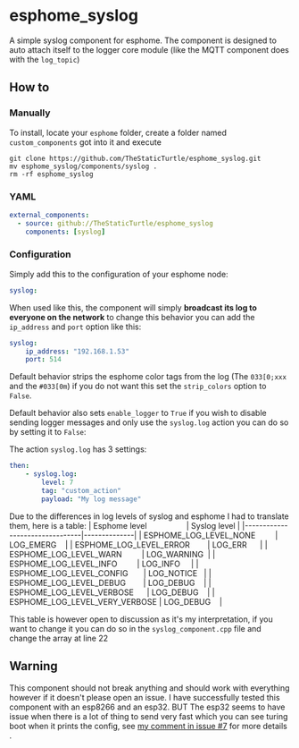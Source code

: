 # esphome_syslog

A simple syslog component for esphome. The component is designed to auto attach itself to the logger core module (like the MQTT component does with the `log_topic`)

## How to

### Manually
To install, locate your `esphome` folder, create a folder named `custom_components` got into it and execute 
```shell
git clone https://github.com/TheStaticTurtle/esphome_syslog.git
mv esphome_syslog/components/syslog .
rm -rf esphome_syslog
```
### YAML
```yaml
external_components:
  - source: github://TheStaticTurtle/esphome_syslog
    components: [syslog]
```

### Configuration
Simply add this to the configuration of your esphome node: 
```yaml
syslog:
```

When used like this, the component will simply **broadcast its log to everyone on the network** to change this behavior you can add the `ip_address` and `port` option like this:
```yaml
syslog:
    ip_address: "192.168.1.53"
    port: 514
```

Default behavior strips the esphome color tags from the log (The `033[0;xxx` and the `#033[0m`) if you do not want this set the `strip_colors` option to `False`.

Default behavior also sets `enable_logger` to `True` if you wish to disable sending logger messages and only use the `syslog.log` action you can do so by setting it to `False`:

The action `syslog.log` has 3 settings:
```yaml
then:
    - syslog.log:
        level: 7
        tag: "custom_action"
        payload: "My log message"
```

Due to the differences in log levels of syslog and esphome I had to translate them, here is a table:
| Esphome level                  | Syslog level |
|--------------------------------|--------------|
| ESPHOME_LOG_LEVEL_NONE         | LOG_EMERG    |
| ESPHOME_LOG_LEVEL_ERROR        | LOG_ERR      |
| ESPHOME_LOG_LEVEL_WARN         | LOG_WARNING  |
| ESPHOME_LOG_LEVEL_INFO         | LOG_INFO     |
| ESPHOME_LOG_LEVEL_CONFIG       | LOG_NOTICE   |
| ESPHOME_LOG_LEVEL_DEBUG        | LOG_DEBUG    |
| ESPHOME_LOG_LEVEL_VERBOSE      | LOG_DEBUG    |
| ESPHOME_LOG_LEVEL_VERY_VERBOSE | LOG_DEBUG    |

This table is however open to discussion as it's my interpretation, if you want to change it you can do so in the `syslog_component.cpp` file and change the array at line 22

## Warning
This component should not break anything and should work with everything however if it doesn't please open an issue. 
I have successfully tested this component with an esp8266 and an esp32. BUT The esp32 seems to have issue when there is a lot of thing to send very fast which you can see turing boot when it prints the config, see [my comment in issue #7](https://github.com/TheStaticTurtle/esphome_syslog/issues/7#issuecomment-1236194816) for more details . 
